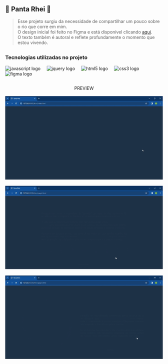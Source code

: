 ## 🌊 Panta Rhei 🌊


  
>Esse projeto surgiu da necessidade de compartilhar um pouco sobre o rio que corre em mim. </br>
>O design inicial foi feito no Figma e está disponível clicando [aqui](https://www.figma.com/file/ehZQBQP3bEqltPprRtoCkS/Panta-Rhei?type=design&node-id=21-2&mode=design&t=AANkWSg1a9N1YJC2-0). </br>
>O texto também é autoral e reflete profundamente o momento que estou vivendo.  

##

### Tecnologias utilizadas no projeto
<div align="left">
  <img src="https://cdn.jsdelivr.net/gh/devicons/devicon/icons/javascript/javascript-original.svg" height="40" alt="javascript logo"  />
  <img width="12" />
  <img src="https://cdn.jsdelivr.net/gh/devicons/devicon/icons/jquery/jquery-original.svg" height="40" alt="jquery logo"  />
  <img width="12" />
  <img src="https://cdn.jsdelivr.net/gh/devicons/devicon/icons/html5/html5-original.svg" height="40" alt="html5 logo"  />
  <img width="12" />
  <img src="https://cdn.jsdelivr.net/gh/devicons/devicon/icons/css3/css3-original.svg" height="40" alt="css3 logo"  />
  <img width="12" />
  <img src="https://cdn.jsdelivr.net/gh/devicons/devicon/icons/figma/figma-original.svg" height="40" alt="figma logo"  />
</div>

##

<div align="center">
PREVIEW
</div>

</br>

<div align="center">
<img src="assets/panta-rhei-page1.gif" width="700px">
</div>
</br>

<div align="center">
<img src="assets/panta-rhei-page2.gif" width="700px">
</div>
</br>

<div align="center">
<img width="700px" src="assets/panta-rhei-page3.gif">
</div>


